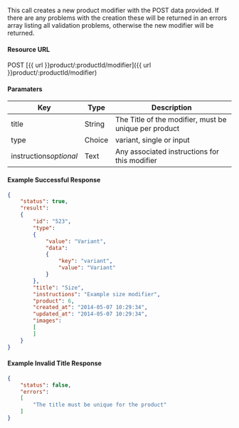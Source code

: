 <!--
@title Create new product modifier
@author Moltin Ltd
@description Creates a new product modifier
@order 3.1.5

@sidebar 1
@family Product/Modifier
@rate No
@auth Yes
@format JSON
@http POST
@version beta
-->
This call creates a new product modifier with the POST data provided. If there are any problems with the creation these will be returned in an errors array listing all validation problems, otherwise the new modifier will be returned.

#### Resource URL
POST [{{ url }}product/:productId/modifier]({{ url }}product/:productId/modifier)

#### Paramaters
Key | Type | Description
--- | ---- | -----------
title | String | The Title of the modifier, must be unique per product
type | Choice | variant, single or input
instructions*optional* | Text | Any associated instructions for this modifier

<!--code-->
#### Example Successful Response
``` json
{
    "status": true,
    "result":
    {
        "id": "523",
        "type":
        {
            "value": "Variant",
            "data":
            {
                "key": "variant",
                "value": "Variant"
            }
        },
        "title": "Size",
        "instructions": "Example size modifier",
        "product": 6,
        "created_at": "2014-05-07 10:29:34",
        "updated_at": "2014-05-07 10:29:34",
        "images":
        [
        ]
    }
}
```

#### Example Invalid Title Response
``` json
{
    "status": false,
    "errors":
    [
        "The title must be unique for the product"
    ]
}
```
<!--/code-->